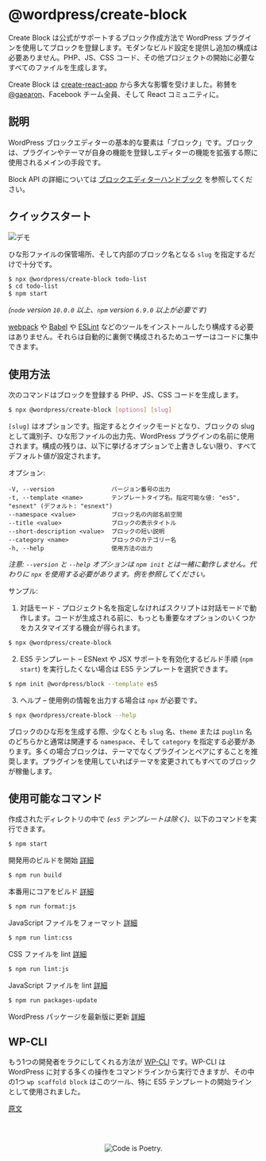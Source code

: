 <!-- 
# Create Block
 -->
# @wordpress/create-block

<!-- 
Create Block is an officially supported way to create blocks for registering a block for a WordPress plugin. It offers a modern build setup with no configuration. It generates PHP, JS, CSS code, and everything else you need to start the project.

It is largely inspired by [create-react-app](https://create-react-app.dev/docs/getting-started). Major kudos to [@gaearon](https://github.com/gaearon), the whole Facebook team, and the React community.
 -->
Create Block は公式がサポートするブロック作成方法で WordPress プラグインを使用してブロックを登録します。モダンなビルド設定を提供し追加の構成は必要ありません。PHP、JS、CSS コード、その他プロジェクトの開始に必要なすべてのファイルを生成します。

Create Block は [create-react-app](https://create-react-app.dev/docs/getting-started) から多大な影響を受けました。称賛を [@gaearon](https://github.com/gaearon)、Facebook チーム全員、そして React コミュニティに。

<!-- 
## Description

Blocks are the fundamental element of the WordPress block editor. They are the primary way in which plugins and themes can register their own functionality and extend the capabilities of the editor.

Visit the [Gutenberg handbook](https://developer.wordpress.org/block-editor/developers/block-api/block-registration/) to learn more about Block API.
 -->
## 説明

WordPress ブロックエディターの基本的な要素は「ブロック」です。ブロックは、プラグインやテーマが自身の機能を登録しエディターの機能を拡張する際に使用されるメインの手段です。

Block API の詳細については [ブロックエディターハンドブック](https://developer.wordpress.org/block-editor/developers/block-api/block-registration/) を参照してください。

<!-- 
## Quick start

![Demo](https://make.wordpress.org/core/files/2020/02/74508276-f0648280-4efe-11ea-9cc0-a607b43d1bcf.gif)

You just need to provide the `slug` which is the target location for scaffolded files and the internal block name.
 -->
## クイックスタート

![デモ](https://make.wordpress.org/core/files/2020/02/74508276-f0648280-4efe-11ea-9cc0-a607b43d1bcf.gif)

ひな形ファイルの保管場所、そして内部のブロック名となる `slug` を指定するだけで十分です。

```bash
$ npx @wordpress/create-block todo-list
$ cd todo-list
$ npm start
```

<!-- 
_(requires `node` version `10.0.0` or above, and `npm` version `6.9.0` or above)_

You don’t need to install or configure tools like [webpack](https://webpack.js.org), [Babel](https://babeljs.io) or [ESLint](https://eslint.org) yourself. They are preconfigured and hidden so that you can focus on the code.
 -->
_(`node` version `10.0.0` 以上、`npm` version `6.9.0` 以上が必要です)_

[webpack](https://webpack.js.org) や [Babel](https://babeljs.io) や [ESLint](https://eslint.org) などのツールをインストールしたり構成する必要はありません。それらは自動的に裏側で構成されるためユーザーはコードに集中できます。

<!-- 
## Usage

The following command generates PHP, JS and CSS code for registering a block.
 -->
## 使用方法

次のコマンドはブロックを登録する PHP、JS、CSS コードを生成します。

```bash
$ npx @wordpress/create-block [options] [slug]
```

<!-- 
`[slug]` is optional. When provided it triggers the quick mode where it is used as the block slug used for its identification, the output location for scaffolded files, and the name of the WordPress plugin. The rest of the configuration is set to all default values.
`[slug]` is optional. When provided it triggers the quick mode where it is used as the block slug used for its identification, the output location for scaffolded files, and the name of the WordPress plugin. The rest of the configuration is set to all default values unless overriden with some of the options listed below.

Options:

```sh
-V, --version                output the version number
-t, --template <name>        block template type name, allowed values: "es5", "esnext" (default: "esnext")
--namespace <value>          internal namespace for the block name
--title <value>              display title for the block
--short-description <value>  short description for the block
--category <name>            category name for the block
--wp-scripts                 enable integration with `@wordpress/scripts` package
--no-wp-scripts              disable integration with `@wordpress/scripts` package
-h, --help                   output usage information
```
 -->
`[slug]` はオプションです。指定するとクイックモードとなり、ブロックの slug として識別子、ひな形ファイルの出力先、WordPress プラグインの名前に使用されます。構成の残りは、以下に挙げるオプションで上書きしない限り、すべてデフォルト値が設定されます。

オプション:
```
-V, --version                バージョン番号の出力
-t, --template <name>        テンプレートタイプ名。指定可能な値: "es5", "esnext" (デフォルト: "esnext")
--namespace <value>          ブロック名の内部名前空間
--title <value>              ブロックの表示タイトル
--short-description <value>  ブロックの短い説明
--category <name>            ブロックのカテゴリー名
-h, --help                   使用方法の出力
```

<!-- 
_Please note that `--version` and `--help` options don't work with `npm init`. You have to use `npx` instead, as presented in the examples._

More examples:
 -->
_注意: `--version` と `--help` オプションは `npm init` とは一緒に動作しません。代わりに `npx` を使用する必要があります。例を参照してください。_

サンプル:
<!-- 
1. Interactive mode - without giving a project name, the script will run in interactive mode giving a chance to customize the important options before generating the files.

```bash
$ npx @wordpress/create-block
```

2. ES5 template – it is also possible to pick ES5 template when you don't want to deal with a build step (`npm start`) which enables ESNext and JSX support.

```bash
$ npx @wordpress/create-block --template es5
```

3. Help – you need to use `npx` to output usage information.
```bash
$ npx @wordpress/create-block --help
```
 -->
1. 対話モード - プロジェクト名を指定しなければスクリプトは対話モードで動作します。コードが生成される前に、もっとも重要なオプションのいくつかをカスタマイズする機会が得られます。

```bash
$ npx @wordpress/create-block
```

2. ES5 テンプレート – ESNext や JSX サポートを有効化するビルド手順 (`npm start`) を実行したくない場合は ES5 テンプレートを選択できます。

```bash
$ npm init @wordpress/block --template es5
```

3. ヘルプ – 使用例の情報を出力する場合は `npx` が必要です。
```bash
$ npx @wordpress/create-block --help
```

<!-- 
When you scaffold a block, you must provide at least a `slug` name, the `namespace` which usually corresponds to either the `theme` or `plugin` name, and the `category`. In most cases, we recommended pairing blocks with plugins rather than themes, because only using plugin ensures that all blocks still work when your theme changes.
 -->
ブロックのひな形を生成する際、少なくとも `slug` 名、`theme` または `puglin` 名のどちらかと通常は関連する `namespace`、そして `category` を指定する必要があります。多くの場合ブロックは、テーマでなくプラグインとペアにすることを推奨します。プラグインを使用していればテーマを変更されてもすべてのブロックが稼働します。 

<!-- 
## Available Commands

Inside that bootstrapped directory _(it doesn't apply to `es5` template)_, you can run several commands:

```bash
$ npm start
```

Starts the build for development. [Learn more](/packages/scripts#start).

```bash
$ npm run build
```

Builds the code for production. [Learn more](/packages/scripts#build).

```bash
$ npm run format:js
```

Formats JavaScript files. [Learn more](/packages/scripts#format-js).

```bash
$ npm run lint:css
```

Lints CSS files. [Learn more](/packages/scripts#lint-style).

```bash
$ npm run lint:js
```

Lints JavaScript files. [Learn more](/packages/scripts#lint-js).

```bash
$ npm run packages-update
```

Updates WordPress packages to the latest version. [Learn more](/packages/scripts#packages-update).
 -->
## 使用可能なコマンド

作成されたディレクトリの中で _(`es5` テンプレートは除く)_、以下のコマンドを実行できます。
```bash
$ npm start
```
開発用のビルドを開始 [詳細](https://developer.wordpress.org/block-editor/packages/packages-scripts/#start)

```bash
$ npm run build
```
本番用にコアをビルド [詳細](https://developer.wordpress.org/block-editor/packages/packages-scripts/#build)

```bash
$ npm run format:js
```
JavaScript ファイルをフォーマット [詳細](https://developer.wordpress.org/block-editor/packages/scripts#format-js)

```bash
$ npm run lint:css
```
CSS ファイルを lint [詳細](https://developer.wordpress.org/block-editor/packages/scripts#lint-style)

```bash
$ npm run lint:js
```
JavaScript ファイルを lint [詳細](https://developer.wordpress.org/block-editor/packages/scripts#lint-js)

```bash
$ npm run packages-update
```
WordPress パッケージを最新版に更新 [詳細](https://developer.wordpress.org/block-editor/packages/scripts#packages-update)

<!-- 
## WP-CLI

Another way of making a developer’s life easier is to use [WP-CLI](https://wp-cli.org), which provides a command-line interface for many actions you might perform on the WordPress instance. One of the commands `wp scaffold block` was used as the baseline for this tool and ES5 template in particular.
 -->
## WP-CLI

もう1つの開発者をラクにしてくれる方法が [WP-CLI](https://wp-cli.org) です。WP-CLI は WordPress に対する多くの操作をコマンドラインから実行できますが、その中の1つ `wp scaffold block` はこのツール、特に ES5 テンプレートの開始ラインとして使用されました。

[原文](https://github.com/WordPress/gutenberg/tree/master/packages/create-block)

<br/><br/><p align="center"><img src="https://s.w.org/style/images/codeispoetry.png?1" alt="Code is Poetry." /></p>
